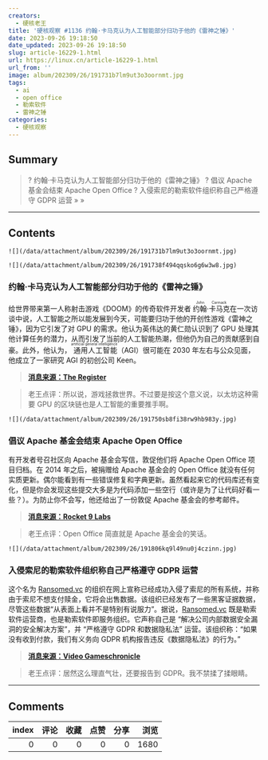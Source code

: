 ```yaml
---
creators:
  - 硬核老王
title: '硬核观察 #1136 约翰·卡马克认为人工智能部分归功于他的《雷神之锤》'
date: 2023-09-26 19:18:50
date_updated: 2023-09-26 19:18:50
slug: article-16229-1.html
url: https://linux.cn/article-16229-1.html
url_from: ''
image: album/202309/26/191731b7lm9ut3o3oornmt.jpg
tags:
  - ai
  - open office
  - 勒索软件
  - 雷神之锤
categories:
  - 硬核观察
---
```


## Summary

> ? 约翰·卡马克认为人工智能部分归功于他的《雷神之锤》
> ? 倡议 Apache 基金会结束 Apache Open Office
> ? 入侵索尼的勒索软件组织称自己严格遵守 GDPR 运营
> » 
> »

***

<!-- more -->

## Contents

`![](/data/attachment/album/202309/26/191731b7lm9ut3o3oornmt.jpg)`

`![](/data/attachment/album/202309/26/191738f494qqsko6g6w3w8.jpg)`

### 约翰·卡马克认为人工智能部分归功于他的《雷神之锤》

给世界带来第一人称射击游戏《DOOM》的传奇软件开发者 <ruby> 约翰·卡马克 <rt>  John Carmack </rt></ruby> 在一次访谈中说，人工智能之所以能发展到今天，可能要归功于他的开创性游戏《雷神之锤》，因为它引发了对 GPU 的需求。他认为英伟达的黄仁勋认识到了 GPU 处理其他计算任务的潜力，从而引发了当前的人工智能热潮，但他仍为自己的贡献感到自豪。此外，他认为，<ruby> 通用人工智能 <rt>  artificial general intelligence </rt></ruby>（AGI）很可能在 2030 年左右与公众见面，他成立了一家研究 AGI 的初创公司 Keen。

> 
> **[消息来源：The Register](https://www.theregister.com/2023/09/26/john_carmack_agi/)**
> 
> 
> 

> 
> 老王点评：所以说，游戏拯救世界。不过要是按这个意义说，以太坊这种需要 GPU 的区块链也是人工智能的重要推手啊。
> 
> 
> 

`![](/data/attachment/album/202309/26/191750sb8fi38rw9hb983y.jpg)`

### 倡议 Apache 基金会结束 Apache Open Office

有开发者号召社区向 Apache 基金会写信，敦促他们将 Apache Open Office 项目归档。在 2014 年之后，被捐赠给 Apache 基金会的 Open Office 就没有任何实质更新。偶尔能看到有一些错误修复和字典更新。虽然看起来它的代码库还有变化，但是你会发现这些提交大多是为代码添加一些空行（或许是为了让代码好看一些？）。为防止你不会写，他还给出了一份敦促 Apache 基金会的参考邮件。

> 
> **[消息来源：Rocket 9 Labs](https://rocket9labs.com/post/its-time-to-let-go-apache-software-foundation/)**
> 
> 
> 

> 
> 老王点评：Open Office 简直就是 Apache 基金会的笑话。
> 
> 
> 

`![](/data/attachment/album/202309/26/191806kq9l49nu0j4czinn.jpg)`

### 入侵索尼的勒索软件组织称自己严格遵守 GDPR 运营

这个名为 [Ransomed.vc](http://ransomed.vc/) 的组织在网上宣称已经成功入侵了索尼的所有系统，并称由于索尼不想支付赎金，它将会出售数据。该组织已经发布了一些黑客证据数据，尽管这些数据“从表面上看并不是特别有说服力”。据说，[Ransomed.vc](http://ransomed.vc/) 既是勒索软件运营商，也是勒索软件即服务组织。它声称自己是 “解决公司内部数据安全漏洞的安全解决方案”，并 “严格遵守 GDPR 和数据隐私法” 运营。该组织称：“如果没有收到付款，我们有义务向 GDPR 机构报告违反《数据隐私法》的行为。”

> 
> **[消息来源：Video Gameschronicle](https://www.videogameschronicle.com/news/a-ransomware-group-claims-to-have-beached-all-sony-systems/)**
> 
> 
> 

> 
> 老王点评：居然这么理直气壮，还要报告到 GDPR。我不禁揉了揉眼睛。
> 
> 
>

***

## Comments


|   index |   评论 |   收藏 |   点赞 |   分享 |   浏览 |
|--------:|-------:|-------:|-------:|-------:|-------:|
|       0 |      0 |      0 |      0 |      0 |   1680 |
